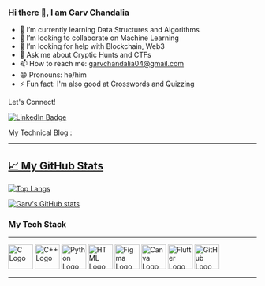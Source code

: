 ### Hi there 👋, I am Garv Chandalia
- 🌱 I’m currently learning Data Structures and Algorithms
- 👯 I’m looking to collaborate on Machine Learning
- 🤔 I’m looking for help with Blockchain, Web3
- 💬 Ask me about Cryptic Hunts and CTFs
- 📫 How to reach me: garvchandalia04@gmail.com
- 😄 Pronouns: he/him
- ⚡ Fun fact: I'm also good at Crosswords and Quizzing

Let's Connect!
<div id="badges">
  <a href="https://www.linkedin.com/in/garvchandalia">
    <img src="https://img.shields.io/badge/LinkedIn-blue?style=for-the-badge&logo=linkedin&logoColor=white" alt="LinkedIn Badge"/>
  </a>
  
 My Technical Blog :
  <a href="https;//www.garvchandaliatech.wordpress.com">
  
  
---

## &#x1f4c8; My GitHub Stats

[![Top Langs](https://github-readme-stats.vercel.app/api/top-langs/?username=grc-04&hide=java,html,css&theme=radical)](https://github.com/anuraghazra/github-readme-stats)

[![Garv's GitHub stats](https://github-readme-stats.vercel.app/api?username=grc-04&theme=radical)](https://github.com/anuraghazra/github-readme-stats)


### My Tech Stack
---

<img src="https://cdn.worldvectorlogo.com/logos/c-1.svg" alt="C Logo" width="50" height="50"/> <img src="https://cdn.worldvectorlogo.com/logos/c.svg" alt="C++ Logo" width="50" height="50"/> <img src="https://cdn.worldvectorlogo.com/logos/python-5.svg" alt="Python Logo" width="50" height="50"/> <img src="https://cdn.worldvectorlogo.com/logos/html-1.svg" alt="HTML Logo" width="50" height="50"/> <img src="https://cdn.worldvectorlogo.com/logos/figma-1.svg" alt="Figma Logo" width="50" height="50"/> <img src="https://cdn.worldvectorlogo.com/logos/canva-1.svg" alt="Canva Logo" width="50" height="50"/> <img src="https://cdn.worldvectorlogo.com/logos/flutter.svg" alt="Flutter Logo" width="50" height="50"/> <img src="https://cdn.worldvectorlogo.com/logos/github-icon-1.svg" alt="GitHub Logo" width="50" height="50"/>

---

